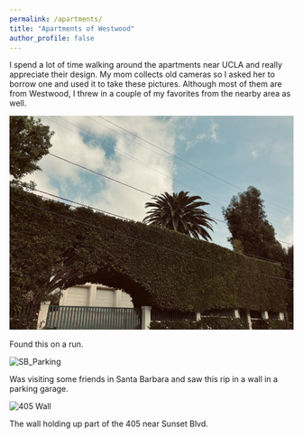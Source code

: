 ```yaml
---
permalink: /apartments/
title: "Apartments of Westwood"
author_profile: false
---
```


I spend a lot of time walking around the apartments near UCLA and really appreciate their design. My mom collects old cameras so I asked her to borrow one and
used it to take these pictures. Although most of them are from Westwood, I threw in a couple of my favorites from the nearby area as well. 


![Brentwood House](https://github.com/aidanboyne/aidanboyne.github.io/blob/a4f169fc101dc22343892a0222f4914cbb81b788/images/apartments/Brentwood1.PNG)

Found this on a run. 

![SB_Parking](aidanboyne.github.io/images/apartments/Brent_House1.jpg)

Was visiting some friends in Santa Barbara and saw this rip in a wall in a parking garage.

![405 Wall](aidanboyne.github.io/images/apartments/Wall.jpg)

The wall holding up part of the 405 near Sunset Blvd. 
